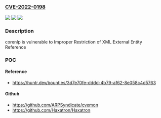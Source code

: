 ### [CVE-2022-0198](https://cve.mitre.org/cgi-bin/cvename.cgi?name=CVE-2022-0198)
![](https://img.shields.io/static/v1?label=Product&message=stanfordnlp%2Fcorenlp&color=blue)
![](https://img.shields.io/static/v1?label=Version&message=n%2Fa&color=blue)
![](https://img.shields.io/static/v1?label=Vulnerability&message=CWE-611%20Improper%20Restriction%20of%20XML%20External%20Entity%20Reference&color=brighgreen)

### Description

corenlp is vulnerable to Improper Restriction of XML External Entity Reference

### POC

#### Reference
- https://huntr.dev/bounties/3d7e70fe-dddd-4b79-af62-8e058c4d5763

#### Github
- https://github.com/ARPSyndicate/cvemon
- https://github.com/Haxatron/Haxatron


